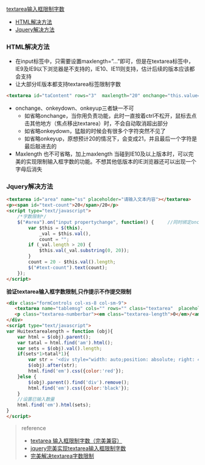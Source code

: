 [textarea输入框限制字数](#top)

- [HTML解决方法](#HTML解决方法)
- [Jquery解决方法](#Jquery解决方法)


### HTML解决方法

- 在input标签中，只需要设置maxlength=”...”即可，但是在textarea标签中，IE9及IE9以下浏览器是不支持的，IE10、IE11则支持，估计后续的版本应该都会支持
- 让大部分IE版本都支持textarea标签限制字数

```HTML
<textarea id="taContent" rows="3"  maxlength="20" onchange="this.value=this.value.substring(0, 20)" onkeydown="this.value=this.value.substring(0, 20)" onkeyup="this.value=this.value.substring(0, 20)" ></textarea>
```

- onchange、onkeydown、onkeyup三者缺一不可
  - 如省略onchange，当你用负责功能，此时一直按着ctrl不松开，鼠标去点击其他地方（焦点移出textarea）时，不会自动取消超出部分
  - 如省略onkeydown，猛敲的时候会有很多个字符突然不见了
  - 如省略onkeyup，原想预计20的情况下，会变成21，并且最后一个字符是最后敲进去的
- Maxlength 也不可省略，加上maxlength 当碰到IE10及以上版本时，可以完美的实现限制输入框字数的功能。不想其他低版本的IE浏览器还可以出现一个字母后消失

### Jquery解决方法

```html
<textarea id="area" name="ss" placeholder="请输入文本内容"></textarea>  
<p><span id="text-count">20</span>/20</p>  
<script type="text/javascript">  
    /*字数限制*/  
    $("#area").on("input propertychange", function() {     //同时绑定onchange、onkeydown、onkeyup，ie8/9下解决不了右键粘贴问题
        var $this = $(this),  
            _val = $this.val(),  
            count = "";  
        if (_val.length > 20) {  
            $this.val(_val.substring(0, 20));  
        }  
        count = 20 - $this.val().length;  
        $("#text-count").text(count);  
    });  
</script>  
```

**验证textarea输入框字数限制,只作提示不作提交限制**

```HTML
<div class="formControls col-xs-8 col-sm-9">
   <textarea name="tablemsg" cols="" rows="" class="textarea"  placeholder="最少输入10个字符" onKeyUp="Huitextarealength(this)"></textarea>
   <p class="textarea-numberbar"><em class="textarea-length">0</em>/<am>100</am></p>
</div>
<script type="text/javascript">
var Huitextarealength = function (obj){
    var html = $(obj).parent();
    var tatal = html.find('am').html();
    var sets = $(obj).val().length;
    if(sets*1>tatal*1){
        var str = '<div style="width: auto;position: absolute; right: 4%;color: red;">内容超出限制</div>';
        $(obj).after(str);
        html.find('em').css({color:'red'});
    }else {
        $(obj).parent().find('div').remove();
        html.find('em').css({color:'black'});
    }
    //设置已输入数量
    html.find('em').html(sets);
}
</script>
```

> reference
> - [textarea 输入框限制字数（完美兼容）](https://blog.csdn.net/jackpk/article/details/42872073)
> - [jquery完美实现textarea输入框限制字数](https://www.cnblogs.com/wujixing/p/6000043.html)
> - [完美解决textarea字数限制](https://blog.csdn.net/fb_01/article/details/51026774)
